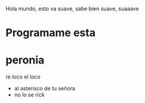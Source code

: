 Hola mundo, esto va suave, sabe bien suave, suaaave
# Programame esta 
# peronia
 re loco el loco
  
  * al asterisco de tu señora 
  * no lo se rick
